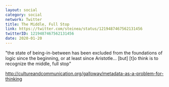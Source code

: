 ```yaml
---
layout: social
category: social
network: Twitter
title: The Middle, Full Stop
link: https://twitter.com/steinea/status/1219487467562131456
twitterID: 1219487467562131456
date: 2020-01-20
---
```


"the state of being-in-between has been excluded from the foundations of logic since the beginning, or at least since Aristotle... [but] [t]o think is to recognize the middle, full stop"

<http://cultureandcommunication.org/galloway/metadata-as-a-problem-for-thinking>
